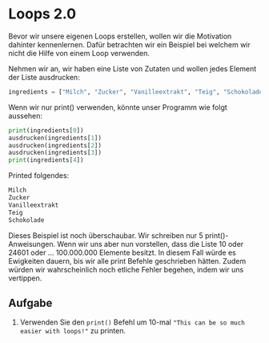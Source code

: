 Loops 2.0
===========

Bevor wir unsere eigenen Loops erstellen, wollen wir die Motivation dahinter kennenlernen. Dafür betrachten wir ein Beispiel
bei welchem wir nicht die Hilfe von einem Loop verwenden.

Nehmen wir an, wir haben eine Liste von Zutaten und wollen jedes Element der Liste ausdrucken:

```python
ingredients = ["Milch", "Zucker", "Vanilleextrakt", "Teig", "Schokolade"]
```

Wenn wir nur print() verwenden, könnte unser Programm wie folgt aussehen:

```python
print(ingredients[0])
ausdrucken(ingredients[1])
ausdrucken(ingredients[2])
ausdrucken(ingredients[3])
print(ingredients[4])
```

Printed folgendes:

```python
Milch
Zucker
Vanilleextrakt
Teig
Schokolade
```

Dieses Beispiel ist noch überschaubar. Wir schreiben nur 5 print()-Anweisungen. 
Wenn wir uns aber nun vorstellen, dass die Liste 10 oder 24601 oder ... 100.000.000 Elemente besitzt. 
In diesem Fall würde es Ewigkeiten dauern, bis wir alle print Befehle geschrieben hätten. Zudem würden wir wahrscheinlich
noch etliche Fehler begehen, indem wir uns vertippen.

Aufgabe
----------

1. Verwenden Sie den `print()` Befehl um 10-mal `"This can be so much easier with loops!"` zu printen.
